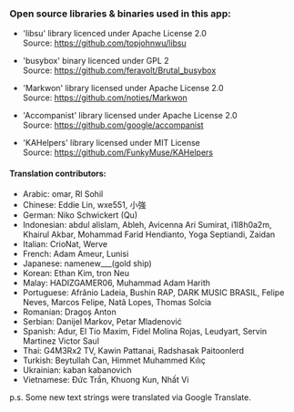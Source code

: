 ### Open source libraries & binaries used in this app:

- 'libsu' library licenced under Apache License 2.0\
  Source: https://github.com/topjohnwu/libsu

- 'busybox' binary licenced under GPL 2\
  Source: https://github.com/feravolt/Brutal_busybox

- 'Markwon' library licensed under Apache License 2.0\
  Source: https://github.com/noties/Markwon

- 'Accompanist' library licensed under Apache License 2.0\
  Source: https://github.com/google/accompanist

- 'KAHelpers' library licensed under MIT License\
  Source: https://github.com/FunkyMuse/KAHelpers

#### Translation contributors:

+ Arabic: omar, Rl Sohil
+ Chinese: Eddie Lin, wxe551, 小強
+ German: Niko Schwickert (Qu)
+ Indonesian: abdul alislam, Ableh, Avicenna Ari Sumirat, i1l8h0a2m, Khairul Akbar, Mohammad Farid
  Hendianto, Yoga Septiandi, Zaidan
+ Italian: CrioNat, Werve
+ French: Adam Ameur, Lunisi
+ Japanese: namenew___(gold ship)
+ Korean: Ethan Kim, tron Neu
+ Malay: HADIZGAMER06, Muhammad Adam Harith
+ Portuguese: Afrânio Ladeia, Bushin RAP, DARK MUSIC BRASIL, Felipe Neves, Marcos Felipe, Natã
  Lopes, Thomas Solcia
+ Romanian: Dragoș Anton
+ Serbian: Danijel Markov, Petar Mladenović
+ Spanish: Adur, El Tio Maxim, Fidel Molina Rojas, Leudyart, Servin Martinez Victor Saul
+ Thai: G4M3Rx2 TV, Kawin Pattanai, Radshasak Paitoonlerd
+ Turkish: Beytullah Can, Himmet Muhammed Kılıç
+ Ukrainian: kaban kabanovich
+ Vietnamese: Đức Trần, Khuong Kun, Nhất Vi

p.s. Some new text strings were translated via Google Translate.
